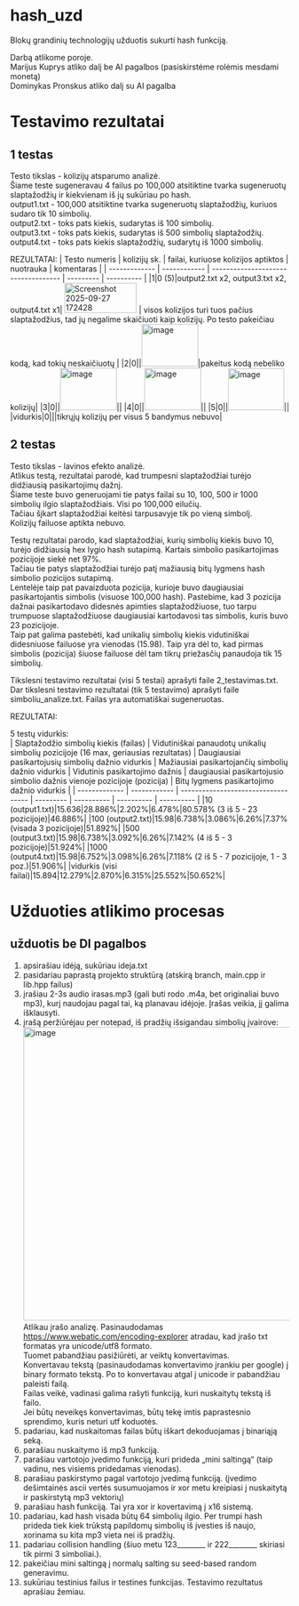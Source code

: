 # hash_uzd
Blokų grandinių technologijų užduotis sukurti hash funkciją.

Darbą atlikome poroje.  
Marijus Kuprys atliko dalį be AI pagalbos (pasiskirstėme rolėmis mesdami monetą)  
Dominykas Pronskus atliko dalį su AI pagalba  

# __Testavimo rezultatai__ #
## 1 testas ##
Testo tikslas - kolizijų atsparumo analizė.  
Šiame teste sugeneravau 4 failus po 100,000 atsitiktine tvarka sugeneruotų slaptažodžių ir kiekvienam iš jų sukūriau po hash.  
output1.txt - 100,000 atsitiktine tvarka sugeneruotų slaptažodžių, kuriuos sudaro tik 10 simbolių.  
output2.txt - toks pats kiekis, sudarytas iš 100 simbolių.  
output3.txt - toks pats kiekis, sudarytas iš 500 simbolių slaptažodžių.  
output4.txt - toks pats kiekis slaptažodžių, sudarytų iš 1000 simbolių.  

REZULTATAI:
| Testo numeris | kolizijų sk. | failai, kuriuose kolizijos aptiktos | nuotrauka | komentaras |
| ------------- | ------------ | ----------------------------------- | --------- | ---------- |
|1|0 (5)|output2.txt x2, output3.txt x2, output4.txt x1| <img width="130" height="54" alt="Screenshot 2025-09-27 172428" src="https://github.com/user-attachments/assets/80184e01-7dd4-4f2c-8f32-9aeb0cd21def" /> | visos kolizijos turi tuos pačius slaptažodžius, tad jų negalime skaičiuoti kaip kolizijų. Po testo pakeičiau kodą, kad tokių neskaičiuotų |
|2|0||<img width="102" height="76" alt="image" src="https://github.com/user-attachments/assets/146d9601-4db5-40d3-8f59-2626da8a95f3" />|pakeitus kodą nebeliko kolizijų|
|3|0||<img width="102" height="76" alt="image" src="https://github.com/user-attachments/assets/f7487588-733b-476f-bd2a-1652f67230be" />||
|4|0||<img width="102" height="76" alt="image" src="https://github.com/user-attachments/assets/f2e9413f-5982-43ae-8877-d699c802a8eb" />||
|5|0||<img width="101" height="75" alt="image" src="https://github.com/user-attachments/assets/17ead738-34df-4926-9c28-83f8d196eba5" />||
|vidurkis|0|||tikrųjų kolizijų per visus 5 bandymus nebuvo|

## 2 testas ##
Testo tikslas - lavinos efekto analizė.  
Atlikus testą, rezultatai parodė, kad trumpesni slaptažodžiai turėjo didžiausią pasikartojimų dažnį.  
Šiame teste buvo generuojami tie patys failai su 10, 100, 500 ir 1000 simbolių ilgio slaptažodžiais. Visi po 100,000 eilučių.  
Tačiau šįkart slaptažodžiai keitėsi tarpusavyje tik po vieną simbolį.  
Kolizijų failuose aptikta nebuvo.  

Testų rezultatai parodo, kad slaptažodžiai, kurių simbolių kiekis buvo 10, turėjo didžiausią hex lygio hash sutapimą. Kartais simbolio pasikartojimas pozicijoje siekė net 97%.  
Tačiau tie patys slaptažodžiai turėjo patį mažiausią bitų lygmens hash simbolio pozicijos sutapimą.  
Lentelėje taip pat pavaizduota pozicija, kurioje buvo daugiausiai pasikartojantis simbolis (visuose 100,000 hash). Pastebime, kad 3 pozicija dažnai pasikartodavo didesnės apimties slaptažodžiuose, tuo tarpu trumpuose slaptažodžiuose daugiausiai kartodavosi tas simbolis, kuris buvo 23 pozicijoje.  
Taip pat galima pastebėti, kad unikalių simbolių kiekis vidutiniškai didesniuose failuose yra vienodas (15.98). Taip yra dėl to, kad pirmas simbolis (pozicija) šiuose failuose dėl tam tikrų priežasčių panaudoja tik 15 simbolių.  

Tikslesni testavimo rezultatai (visi 5 testai) aprašyti faile 2_testavimas.txt.  
Dar tikslesni testavimo rezultatai (tik 5 testavimo) aprašyti faile simboliu_analize.txt. Failas yra automatiškai sugeneruotas.  

REZULTATAI:  

5 testų vidurkis:  
| Slaptažodžio simbolių kiekis (failas) | Vidutiniškai panaudotų unikalių simbolių pozicijoje (16 max, geriausias rezultatas) | Daugiausiai pasikartojusių simbolių dažnio vidurkis | Mažiausiai pasikartojančių simbolių dažnio vidurkis | Vidutinis pasikartojimo dažnis | daugiausiai pasikartojusio simbolio dažnis vienoje pozicijoje (pozicija) | Bitų lygmens pasikartojimo dažnio vidurkis |
| ------------- | ------------ | ----------------------------------- | --------- | ---------- | ---------- | ---------- |
|10 (output1.txt)|15.636|28.886%|2.202%|6.478%|80.578% (3 iš 5 - 23 pozicijoje)|46.886%|
|100 (output2.txt)|15.98|6.738%|3.086%|6.26%|7.37% (visada 3 pozicijoje)|51.892%|
|500 (output3.txt)|15.98|6.738%|3.092%|6.26%|7.142% (4 iš 5 - 3 pozicijoje)|51.924%|
|1000 (output4.txt)|15.98|6.752%|3.098%|6.26%|7.118% (2 iš 5 - 7 pozicijoje, 1 - 3 poz.)|51.906%|
|vidurkis (visi failai)|15.894|12.279%|2.870%|6.315%|25.552%|50.652%|


# __Užduoties atlikimo procesas__ #
## užduotis be DI pagalbos ##
1. apsirašiau idėją, sukūriau ideja.txt
2. pasidariau paprastą projekto struktūrą (atskirą branch, main.cpp ir lib.hpp failus)
3. įrašiau 2-3s audio irasas.mp3 (gali buti rodo .m4a, bet originaliai buvo mp3), kurį naudojau pagal tai, ką planavau idėjoje. Įrašas veikia, jį galima išklausyti.
4. įrašą peržiūrėjau per notepad, iš pradžių išsigandau simbolių įvairove:
   <img width="803" height="528" alt="image" src="https://github.com/user-attachments/assets/9649c1d4-aad2-492a-8338-884012710c72" />  
   Atlikau įrašo analizę. Pasinaudodamas https://www.webatic.com/encoding-explorer atradau, kad įrašo txt formatas yra unicode/utf8 formato.  
   Tuomet pabandžiau pasižiūrėti, ar veiktų konvertavimas.  
   Konvertavau tekstą (pasinaudodamas konvertavimo įrankiu per google) į binary formato tekstą. Po to konvertavau atgal į unicode ir pabandžiau paleisti failą.  
   Failas veikė, vadinasi galima rašyti funkciją, kuri nuskaitytų tekstą iš failo.  
   Jei būtų neveikęs konvertavimas, būtų tekę imtis paprastesnio sprendimo, kuris neturi utf koduotės.
5. padariau, kad nuskaitomas failas būtų iškart dekoduojamas į binariąją seką.
6. parašiau nuskaitymo iš mp3 funkciją.
7. parašiau vartotojo įvedimo funkciją, kuri prideda „mini saltingą“ (taip vadinu, nes visiems pridedamas vienodas).
8. parašiau paskirstymo pagal vartotojo įvedimą funkciją. (įvedimo dešimtainės ascii vertės susumuojamos ir xor metu kreipiasi į nuskaitytą ir paskirstytą mp3 vektorių)
9. parašiau hash funkciją. Tai yra xor ir kovertavimą į x16 sistemą.
10. padariau, kad hash visada būtų 64 simbolių ilgio. Per trumpi hash prideda tiek kiek trūkstą papildomų simbolių iš įvesties iš naujo, xorinama su kita mp3 vieta nei iš pradžių.
11. padariau collision handling (šiuo metu 123________ ir 222________ skiriasi tik pirmi 3 simboliai.).
12. pakeičiau mini saltingą į normalų salting su seed-based random generavimu.
13. sukūriau testinius failus ir testines funkcijas. Testavimo rezultatus aprašiau žemiau.
